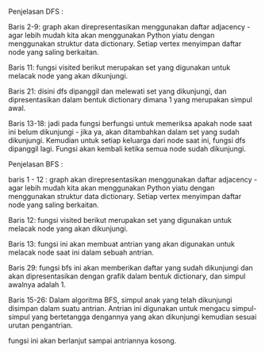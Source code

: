 Penjelasan DFS :

Baris 2-9: graph akan direpresentasikan menggunakan daftar adjacency - agar lebih mudah kita akan menggunakan Python yiatu dengan menggunakan struktur data dictionary. Setiap vertex menyimpan daftar node yang saling berkaitan.

Baris 11: fungsi visited berikut merupakan set yang digunakan untuk melacak node yang akan dikunjungi.

Baris 21: disini dfs dipanggil dan melewati set yang dikunjungi, dan dipresentasikan dalam bentuk dictionary dimana 1 yang merupakan simpul awal.

Baris 13-18: jadi pada fungsi berfungsi untuk memeriksa apakah node saat ini belum dikunjungi - jika ya, akan ditambahkan dalam set yang sudah dikunjungi. Kemudian untuk setiap keluarga dari node saat ini, fungsi dfs dipanggil lagi. Fungsi akan kembali ketika semua node sudah dikunjungi.

Penjelasan BFS :

baris 1 - 12 : graph akan direpresentasikan menggunakan daftar adjacency - agar lebih mudah kita akan menggunakan Python yiatu dengan menggunakan struktur data dictionary. Setiap vertex menyimpan daftar node yang saling berkaitan.

Baris 12: fungsi visited berikut merupakan set yang digunakan untuk melacak node yang akan dikunjungi.

Baris 13: fungsi ini akan membuat antrian yang akan digunakan untuk melacak node saat ini dalam sebuah antrian.

Baris 29: fungsi bfs ini akan memberikan daftar yang sudah dikunjungi dan akan dipresentasikan dengan grafik dalam bentuk dictionary, dan simpul awalnya adalah 1.

Baris 15-26: Dalam algoritma BFS, simpul anak yang telah dikunjungi disimpan dalam suatu antrian. Antrian ini digunakan untuk mengacu simpul-simpul yang bertetangga dengannya yang akan dikunjungi kemudian sesuai urutan pengantrian.

fungsi ini akan berlanjut sampai antriannya  kosong.
